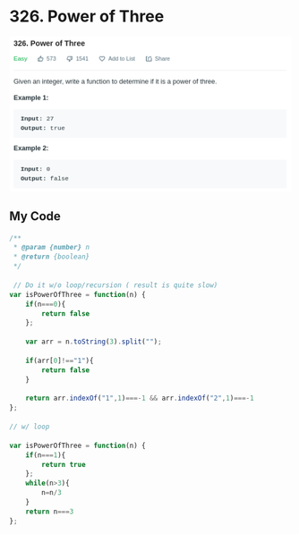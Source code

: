 # 326. Power of Three

![](.gitbook/assets/image%20%2828%29.png)

## My Code

```javascript
/**
 * @param {number} n
 * @return {boolean}
 */
 
 // Do it w/o loop/recursion ( result is quite slow)
var isPowerOfThree = function(n) {
    if(n===0){
        return false
    };
    
    var arr = n.toString(3).split("");
    
    if(arr[0]!=="1"){
        return false
    }

    return arr.indexOf("1",1)===-1 && arr.indexOf("2",1)===-1
};

// w/ loop

var isPowerOfThree = function(n) {
    if(n===1){
        return true
    };
    while(n>3){
        n=n/3
    }
    return n===3
};
```



